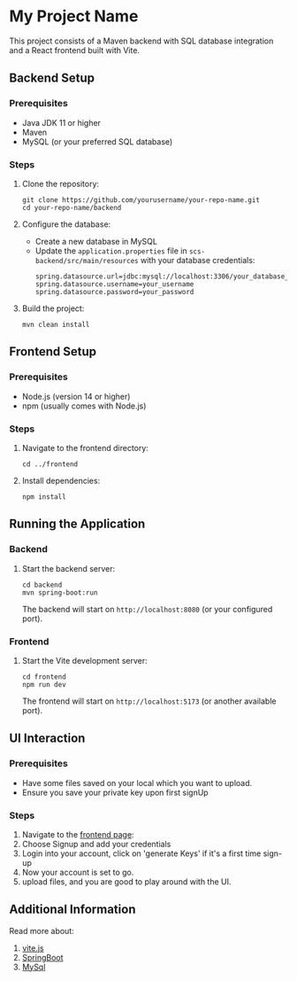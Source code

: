 # My Project Name

This project consists of a Maven backend with SQL database integration and a React frontend built with Vite.

## Backend Setup

### Prerequisites

- Java JDK 11 or higher
- Maven
- MySQL (or your preferred SQL database)

### Steps

1. Clone the repository:

   ```
   git clone https://github.com/yourusername/your-repo-name.git
   cd your-repo-name/backend
   ```

2. Configure the database:

   - Create a new database in MySQL
   - Update the `application.properties` file in `scs-backend/src/main/resources` with your database credentials:
     ```
     spring.datasource.url=jdbc:mysql://localhost:3306/your_database_name
     spring.datasource.username=your_username
     spring.datasource.password=your_password
     ```

3. Build the project:
   ```
   mvn clean install
   ```

## Frontend Setup

### Prerequisites

- Node.js (version 14 or higher)
- npm (usually comes with Node.js)

### Steps

1. Navigate to the frontend directory:

   ```
   cd ../frontend
   ```

2. Install dependencies:
   ```
   npm install
   ```

## Running the Application

### Backend

1. Start the backend server:
   ```
   cd backend
   mvn spring-boot:run
   ```
   The backend will start on `http://localhost:8080` (or your configured port).

### Frontend

1. Start the Vite development server:
   ```
   cd frontend
   npm run dev
   ```
   The frontend will start on `http://localhost:5173` (or another available port).

## UI Interaction

### Prerequisites

- Have some files saved on your local which you want to upload.
- Ensure you save your private key upon first signUp

### Steps

1. Navigate to the [frontend page](http://localhost:5173/):
2. Choose Signup and add your credentials
3. Login into your account, click on 'generate Keys' if it's a first time sign-up
4. Now your account is set to go.
5. upload files, and you are good to play around with the UI.

## Additional Information

Read more about:

1. [vite.js](https://vitejs.dev/guide/)
2. [SpringBoot](https://spring.io/projects/spring-boot)
3. [MySql](https://dev.mysql.com/doc/)
